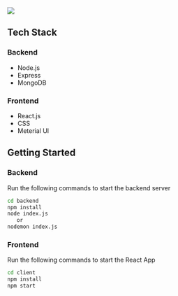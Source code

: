 <img src='https://www.home.llc/guide/nikfiles/uploads/2021/07/homellc-Logo.png' />

## Tech Stack

### Backend
<ul>
<li>Node.js</li>
<li>Express</li>
<li>MongoDB</li>
</ul>

### Frontend
<ul>
<li>React.js</li>
<li>CSS</li>
<li> Meterial UI </li>
</ul>

## Getting Started


### Backend


Run the following commands to start the backend server
```sh 
cd backend
npm install
node index.js
   or
nodemon index.js
```


### Frontend

Run the following commands to start the React App
```sh
cd client
npm install
npm start
```

